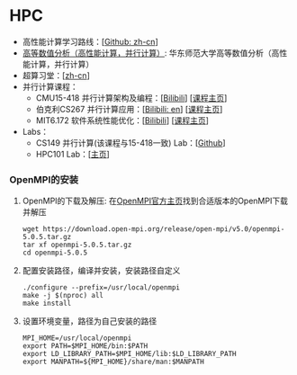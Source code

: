 # HPC

* 高性能计算学习路线：[[Github: zh-cn](https://heptagonhust.github.io/HPC-roadmap/)]
* [高等数值分析（高性能计算，并行计算）](https://math.ecnu.edu.cn/~jypan/Teaching/ParaComp/): 华东师范大学高等数值分析（高性能计算，并行计算）
* 超算习堂：[[zh-cn](https://www.easyhpc.net/)]
* 并行计算课程：
  * CMU15-418 并行计算架构及编程：[[Bilibili](https://www.bilibili.com/video/BV1Xz4y1p7ZN)] [[课程主页](http://15418.courses.cs.cmu.edu/spring2016/lectures)]
  * 伯克利CS267 并行计算应用：[[Bilibili: en](https://www.bilibili.com/video/BV1qV411q7RS)] [[课程主页](https://sites.google.com/lbl.gov/cs267-spr2018/home)]
  * MIT6.172 软件系统性能优化：[[Bilibili](https://www.bilibili.com/video/BV1wA411h7N7)] [[课程主页](https://ocw.mit.edu/courses/6-172-performance-engineering-of-software-systems-fall-2018/)]
* Labs：
  * CS149 并行计算(该课程与15-418一致) Lab：[[Github](https://github.com/stanford-cs149/asst1)]
  * HPC101 Lab：[[主页](https://www.zjusct.io/HPC101-Labs-2022/)]
### OpenMPI的安装
1. OpenMPI的下载及解压: 在[OpenMPI官方主页](https://www-lb.open-mpi.org/software/ompi/v5.0/)找到合适版本的OpenMPI下载并解压
   ```shell
   wget https://download.open-mpi.org/release/open-mpi/v5.0/openmpi-5.0.5.tar.gz
   tar xf openmpi-5.0.5.tar.gz
   cd openmpi-5.0.5
   ```
2. 配置安装路径，编译并安装，安装路径自定义
   ```shell
   ./configure --prefix=/usr/local/openmpi
   make -j $(nproc) all
   make install
   ```
3. 设置环境变量，路径为自己安装的路径
   ```shell
   MPI_HOME=/usr/local/openmpi
   export PATH=$MPI_HOME/bin:$PATH
   export LD_LIBRARY_PATH=$MPI_HOME/lib:$LD_LIBRARY_PATH
   export MANPATH=${MPI_HOME}/share/man:$MANPATH
   ```
